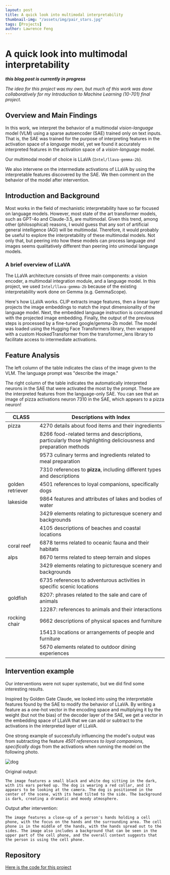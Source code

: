 ```yaml
---
layout: post
title: A quick look into multimodal interpretability
thumbnail-img: "/assets/img/pair_stars.jpg"
tags: [Projects]
author: Lawrence Feng
---
```


# A quick look into multimodal interpretability

_**this blog post is currently in progress**_

*The idea for this project was my own, but much of this work was done collaboratively for my Introduction to Machine Learning (10-701) final project.*

## Overview and Main Findings

In this work, we interpret the behavior of a multimodal *vision-language* model (VLM) using a sparse autoencoder (SAE) trained only on text inputs. That is, the SAE was trained for the purpose of interpreting features in the activation space of a *language* model, yet we found it accurately interpreted features in the activation space of a *vision-language* model.

Our multimodal model of choice is LLaVA (`Intel/llava-gemma-2b`).

We also intervene on the intermediate activations of LLaVA by using the interpretable features discovered by the SAE. We then comment on the behavior of the model after intervention.

## Introduction and Background

Most works in the field of mechanistic interpretability have so far focused on language models. However, most state of the art transformer models, such as GPT-4o and Claude-3.5, are multimodal. Given this trend, among other (philosophical) reasons, I would guess that any sort of artificial general intelligence (AGI) will be multimodal. Therefore, it would probably be useful to explore the interpretability of these multimodal models. Not only that, but peering into how these models can process language *and* images seems qualitatively different than peering into unimodal language models.

### A brief overview of LLaVA

The LLaVA architecture  consists of three main components: a vision encoder, a multimodal integration module, and a language model. In this project, we used `Intel/llava-gemma-2b` because of the existing interpretability work done on Gemma (e.g. GemmaScope).

Here's how LLaVA works. CLIP extracts image features, then a linear layer projects the image embeddings to match the input dimensionality of the language model.  Next, the embedded language instruction is concatenated with the projected image embedding. Finally, the output of the previous steps is processed by a fine-tuned google/gemma-2b model. The model was loaded using the Hugging Face Transformers library, then wrapped with a custom HookedTransformer from the transformer_lens library to facilitate access to intermediate activations.

## Feature Analysis

The left column of the table indicates the class of the image given to the VLM. The language prompt was "describe the image."

The right column of the table indicates the automatically interpreted neurons in the SAE that were activated the most by the prompt. These are the interpreted features from the language-only SAE. You can see that an image of pizza activations neuron 7310 in the SAE, which appears to a pizza neuron! 

| **CLASS**           | **Descriptions with Index**                                                                                  |
|---------------------|-------------------------------------------------------------------------------------------------------------|
| pizza               | 4270 details about food items and their ingredients                                                          |
|                     | 8266 food-related terms and descriptions, particularly those highlighting deliciousness and preparation methods|
|                     | 9573 culinary terms and ingredients related to meal preparation                                               |
|                     | 7310 references to **pizza**, including different types and descriptions                                      |
| golden retriever    | 4501 references to loyal companions, specifically dogs                                                       |
| lakeside            | 9864 features and attributes of lakes and bodies of water                                                     |
|                     | 3429 elements relating to picturesque scenery and backgrounds                                                 |
|                     | 4105 descriptions of beaches and coastal locations                                                           |
| coral reef          | 6878 terms related to oceanic fauna and their habitats                                                       |
| alps                | 8670 terms related to steep terrain and slopes                                                                |
|                     | 3429 elements relating to picturesque scenery and backgrounds                                               |
|                     | 6735 references to adventurous activities in specific scenic locations                                       |
| goldfish            | 8207: phrases related to the sale and care of animals                                                        |
|                     | 12287: references to animals and their interactions                                                          |
| rocking chair       | 9662 descriptions of physical spaces and furniture                                                           |
|                     | 15413 locations or arrangements of people and furniture                                                      |
|                     | 5670 elements related to outdoor dining experiences                                                          |

## Intervention example

Our interventions were not super systematic, but we did find some interesting results. 

Inspired by Golden Gate Claude, we looked into using the interpretable features found by the SAE to modify the behavior of LLaVA.
By writing a feature as a one-hot vector in the encoding space and multiplying it by the weight (but not the bias) of the decoder layer of the SAE, we get a vector in the embedding space of LLaVA that we can add or subtract to the activations in the interpreted layer of LLaVA.

One strong example of successfully influencing the model's output was from subtracting the feature *4501 references to loyal companions, specifically dogs* from the activations when running the model on the following photo.

![dog](/assets/img/dog.jpg)

Original output:

```
The image features a small black and white dog sitting in the dark, with its ears perked up. The dog is wearing a red collar, and it appears to be looking at the camera. The dog is positioned in the center of the scene, with its head tilted to the side. The background is dark, creating a dramatic and moody atmosphere.
```

Output after intervention:

```
The image features a close-up of a person's hands holding a cell phone, with the focus on the hands and the surrounding area. The cell phone is in the middle of the hands, with the hands spread out to the sides. The image also includes a background that can be seen in the upper part of the cell phone, and the overall context suggests that the person is using the cell phone.
```

## Repository

[Here is the code for this project](https://github.com/lawrencefeng17/llava-interpret.git)